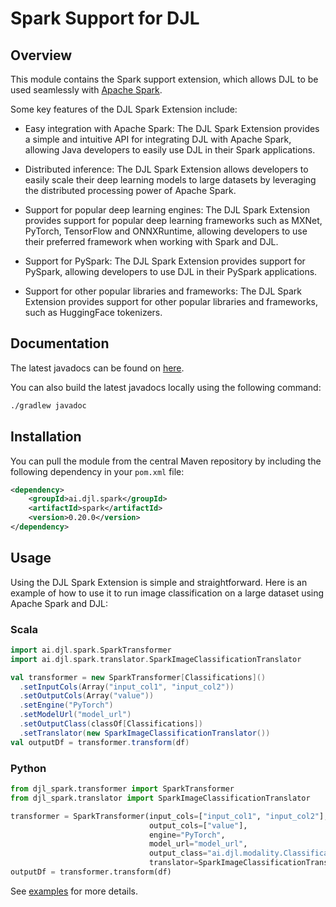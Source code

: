 # Spark Support for DJL

## Overview

This module contains the Spark support extension, which allows DJL to be used seamlessly with [Apache Spark](https://spark.apache.org/).

Some key features of the DJL Spark Extension include:

- Easy integration with Apache Spark: The DJL Spark Extension provides a simple and intuitive API for integrating DJL with Apache Spark, allowing Java developers to easily use DJL in their Spark applications.

- Distributed inference: The DJL Spark Extension allows developers to easily scale their deep learning models to large datasets by leveraging the distributed processing power of Apache Spark.

- Support for popular deep learning engines: The DJL Spark Extension provides support for popular deep learning frameworks such as MXNet, PyTorch, TensorFlow and ONNXRuntime, allowing developers to use their preferred framework when working with Spark and DJL.

- Support for PySpark: The DJL Spark Extension provides support for PySpark, allowing developers to use DJL in their PySpark applications.

- Support for other popular libraries and frameworks: The DJL Spark Extension provides support for other popular libraries and frameworks, such as HuggingFace tokenizers.

## Documentation

The latest javadocs can be found on [here](https://javadoc.io/doc/ai.djl.spark/spark/latest/index.html).

You can also build the latest javadocs locally using the following command:

```sh
./gradlew javadoc
```

## Installation

You can pull the module from the central Maven repository by including the following dependency in your `pom.xml` file:

```xml
<dependency>
    <groupId>ai.djl.spark</groupId>
    <artifactId>spark</artifactId>
    <version>0.20.0</version>
</dependency>
```

## Usage

Using the DJL Spark Extension is simple and straightforward. Here is an example of how to use it to run image classification on a large dataset using Apache Spark and DJL:

### Scala

```scala
import ai.djl.spark.SparkTransformer
import ai.djl.spark.translator.SparkImageClassificationTranslator

val transformer = new SparkTransformer[Classifications]()
  .setInputCols(Array("input_col1", "input_col2"))
  .setOutputCols(Array("value"))
  .setEngine("PyTorch")
  .setModelUrl("model_url")
  .setOutputClass(classOf[Classifications])
  .setTranslator(new SparkImageClassificationTranslator())
val outputDf = transformer.transform(df)
```

### Python

```python
from djl_spark.transformer import SparkTransformer
from djl_spark.translator import SparkImageClassificationTranslator

transformer = SparkTransformer(input_cols=["input_col1", "input_col2"],
                               output_cols=["value"],
                               engine="PyTorch",
                               model_url="model_url",
                               output_class="ai.djl.modality.Classifications",
                               translator=SparkImageClassificationTranslator())
outputDf = transformer.transform(df)
```

See [examples](https://github.com/deepjavalibrary/djl-demo/tree/master/apache-spark/spark3.0) for more details.
